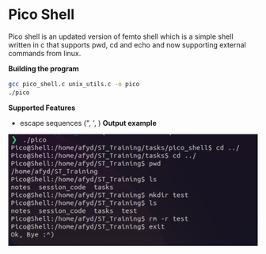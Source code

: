 # Pico Shell
Pico shell is an updated version of femto shell which is a simple shell written in c that supports pwd, cd and echo and now supporting external commands from linux.

**Building the program**

``` bash
gcc pico_shell.c unix_utils.c -o pico
./pico
```
**Supported Features**
* escape sequences (", ', \)
**Output example**

![](https://github.com/0xAMF/ST_Tasks/blob/main/pico_shell/test_cases/picoshell_test.png)

